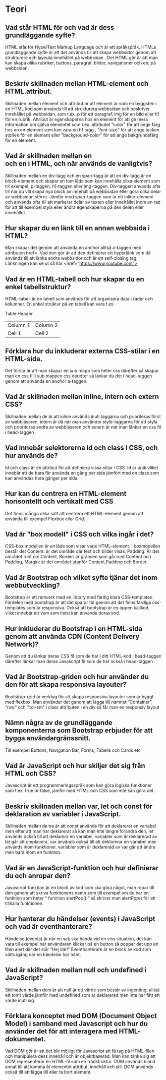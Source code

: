 # Teori

## Vad står HTML för och vad är dess grundläggande syfte?

HTML står för HyperText Markup Language och är ett språkspråk. HTMLs grundläggande syfte är att det används till att skapa webbsidor genom att strukturera och layouta innehållet på webbsidan . Det HTML gör är att man kan skapa olika rubriker, buttons, paragraf, bilder, navigationer och etc på webbsidan. 

## Beskriv skillnaden mellan HTML-element och HTML.attribut.

Skillnaden mellan element och attribut är att element är som en byggsten i en HTML kod som används till att strukturera webbsidan och beskriver innehållet på webbsidan, som t.ex. p för ett paragraf, img för en bild eller h1 för en rubrik. Attribut är egenskaperna hos en element för att ge mera information om själva elementet som t.ex. attributet "color" för att ange färg hos en en element som kan vara en h1 tagg , "font-size" för att ange tecken storlek för en element eller "background-color" för att ange bakgrundsfärg  för en element.

## Vad är skillnaden mellan en <div> och en <span> i HTML, och när används de vanligtvis? 

Skillnaden mellan en div-tagg och en span-tagg är att en div-tagg är en block-element och skapar en tom låda som kan innehålla olika element som till exempel,  p-taggen, h1-taggen  eller img-taggen. Div-taggen används ofta till när du vill skapa nya block av innehåll på webbsidan eller göra olika delar av webbsidan större. Jämför med span-taggen som är ett inline-element och används ofta till att markerar delar av texten eller innehållet inom en rad för att till exempel styla eller ändra egenskaperna på den delen eller innehållet. 

## Hur skapar du en länk till en annan webbsida i HTML?

Man skapar det genom att använda en anchor alltså a-taggen med attributen href=. Vad den gör är att den definierar ett hyperlänk som då används till att länka andra webbsidor och är ett self-closing tag. Länkningen kan se ut så här 
<href=“https://www.youtube.com”>

## Vad är en HTML-tabell och hur skapar du en enkel tabellstruktur?

HTML-tabell är en tabell som används för att organisera data i rader och kolumner.  En enkel struktur på en tabell kan vara t.ex. 
<table>
   <theader>Table Header</theader>
   <tr>
      <td>Column 1</td>
      <td> Column 2</td>
  </tr>
  <tr>
      <td>Cell 1</td>
      <td> Cell 2</td>
  </tr>
</table>

## Förklara hur du inkluderar externa CSS-stilar i en HTML-sida.

Det första är att man skapar en sub mapp som heter css därefter så skapar man en css fil i sub mappen css därefter så länkar du det i head-taggen genom att använda en anchor  a-taggen. 

## Vad är skillnaden mellan inline, intern och extern CSS?

Skillnaden  mellan de är att inline används inuti taggarna och prioriteras först av webbläsaren, intern är då när man använder style-taggarna för att styla och prioriteras andra av webbläsaren och extern är när man länkar en css fil i 
head-taggen 

## Vad innebär selektorerna id och class i CSS, och hur används de?

Id och class är en attribut för att definiera vissa stilar i CSS. Id är unik vilket innebär att de bara får använda en gång per sida jämfört med en class som kan användas flera gånger per sida. 

## Hur kan du centrera en HTML-element horisontellt och vertikalt med CSS

Det finns många olika sätt att centrera ett HTML-element genom att använda till exempel Flexbox eller Grid. 

## Vad är "box modell" i CSS och vilka ingår i det?

CSS-box modellen är en låda som visar varje HTML-element. I boxmodellen består det Content: är det område där text och bilder visas, Padding: Är det området runt om Content, Border: är gränsen som går runt Content och Padding, Margin: är det området utanför Content,Padding och Border.

## Vad är Bootstrap och vilket syfte tjänar det inom webbutveckling?

Bootstrap är ett ramverk med en library med färdig klara CSS-templates. Fördelen med bootstrap är att det sparar tid genom att det finns färdiga css-templates som är responsiva. Också att bootstrap är en öppen källkod, vilket innebär att vem som helst kan använda deras kod.

## Hur inkluderar du Bootstrap i en HTML-sida genom att använda CDN (Content Delivery Network)?  

Genom att du länkar deras CSS fil som de har i ditt HTML-kod  i head-taggen därefter länkar man deras Javascript fil som de har också i head-taggen

## Vad är Bootstrap-griden och hur använder du den för att skapa responsiva layouter?

Bootstrap-grid är verktyg för att skapa responsiva layouter som är byggt med flexbox. Man använder det genom att lägga till namnet “Container”, “row” och “col-sm” i class attributen i en div så får man en responsiv layout

## Nämn några av de grundläggande komponenterna som Bootstrap erbjuder för att bygga användargränssnitt.

Till exempel Buttons, Navigation Bar, Forms, Tabells och Cards etc

## Vad är JavaScript och hur skiljer det sig från HTML och CSS?

Javascript är ett programmeringsspråk som kan göra logiska funktioner som t.ex. true or false,  jämför med HTML och CSS som inte kan göra det. 

## Beskriv skillnaden mellan var, let och const för deklaration av variabler i JavaScript.

Skillnaden mellan de tre är att const används för att  deklarerat en variabel men efter att man har deklarerat så kan man inte längre förändra den, let används också till att deklarera en variabel, variabler som är deklarerad av let går att omplacera, var används också till att deklarerar en variabel men används inom funktioner. variabler som är deklarerad av var går att ändra men bara inom en funktion.  

## Vad är en JavaScript-funktion och hur definierar du och anropar den?

Javascript funktion är en block av kod som ska göra något, man ropar till den genom att skriva funktionens namn som till exempel om du har en funktion som heter “ function alertPop() “ så skriver man alertPop() för att tillkalla funktionen.

## Hur hanterar du händelser (events) i JavaScript och vad är eventhanterare?

Händelse (events)  är när en sak ska hända vid en viss situation, det kan vara till exempel när användaren klickar på en button så poppar det upp en liten alert där det står “Hej där!”  Eventhanterare är en block av kod som sätts igång när en händelse har hänt.

## Vad är skillnaden mellan null och undefined i JavaScript?

Skillnaden mellan dem är att null är ett värde som består av ingenting, alltså ett tomt värde jämför med undefined som är deklarerad men inte har fått ett värde inuti sig.

## Förklara konceptet med DOM (Document Object Model) i samband med Javascript och hur du använder det för att interagera med HTML- dokumentet.

Vad DOM gör är att det blir möjligt för Javascript att få tag på HTML-filen och manipulera dess innehåll och är objektbaserad. Man kan tänka sig att DOM representerar en HTML-fil som en trädstruktur. DOM används bland annat till att komma åt elementet  attribut, innehåll och stil. DOM används också till att lägga till eller ta bort element. 




